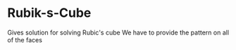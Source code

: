# Rubik-s-Cube
Gives solution for solving Rubic's cube 
We have to provide the pattern on all of the faces
